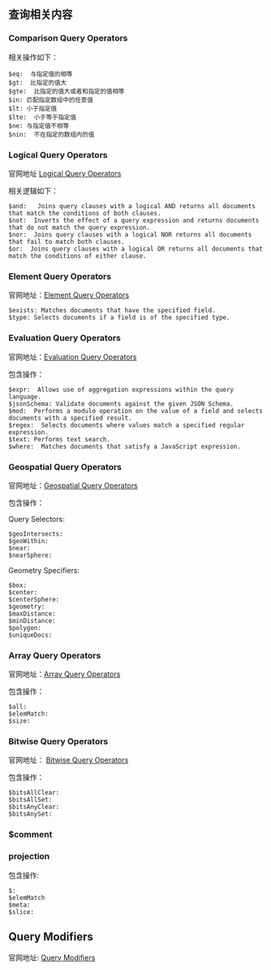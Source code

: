 ## 查询相关内容

### Comparison Query Operators
相关操作如下：
```
$eq:  与指定值的相等
$gt:  比指定的值大
$gte:  比指定的值大或者和指定的值相等
$in: 匹配指定数组中的任意值
$lt: 小于指定值
$lte:  小于等于指定值
$ne: 与指定值不相等
$nin:  不在指定的数组内的值
```
### Logical Query Operators
官网地址
[Logical Query Operators](https://docs.mongodb.com/manual/reference/operator/query-logical/)

相关逻辑如下：
```
$and: 	Joins query clauses with a logical AND returns all documents that match the conditions of both clauses.
$not:  Inverts the effect of a query expression and returns documents that do not match the query expression.
$nor:  Joins query clauses with a logical NOR returns all documents that fail to match both clauses.
$or:  Joins query clauses with a logical OR returns all documents that match the conditions of either clause.
```


### Element Query Operators
官网地址：[Element Query Operators](https://docs.mongodb.com/manual/reference/operator/query-element/)

```
$exists: Matches documents that have the specified field.
$type: Selects documents if a field is of the specified type.
```
### Evaluation Query Operators
官网地址：[Evaluation Query Operators](https://docs.mongodb.com/manual/reference/operator/query-evaluation/)

包含操作：
```
$expr:  Allows use of aggregation expressions within the query language.
$jsonSchema: Validate documents against the given JSON Schema.
$mod:  Performs a modulo operation on the value of a field and selects documents with a specified result.
$regex:  Selects documents where values match a specified regular expression.
$text: Performs text search.
$where:  Matches documents that satisfy a JavaScript expression.
```
### Geospatial Query Operators
官网地址：[Geospatial Query Operators](https://docs.mongodb.com/manual/reference/operator/query-geospatial/)

包含操作：

Query Selectors:
```
$geoIntersects:  
$geoWithin:  
$near:  
$nearSphere:  
```

Geometry Specifiers:
```
$box:  
$center:  
$centerSphere:
$geometry:
$maxDistance:
$minDistance:
$polygon:
$uniqueDocs:
```
### Array Query Operators
官网地址：[Array Query Operators](https://docs.mongodb.com/manual/reference/operator/query-array/)

包含操作：
```
$all:
$elemMatch:
$size:
```
### Bitwise Query Operators
官网地址：
[Bitwise Query Operators](https://docs.mongodb.com/manual/reference/operator/query-bitwise/)

包含操作：
```
$bitsAllClear: 
$bitsAllSet:
$bitsAnyClear:
$bitsAnySet:
```
### $comment
### projection

包含操作:
```
$: 
$elemMatch 
$meta:
$slice:
```
## Query Modifiers
官网地址: [Query Modifiers](https://docs.mongodb.com/manual/reference/operator/query-modifier/)
